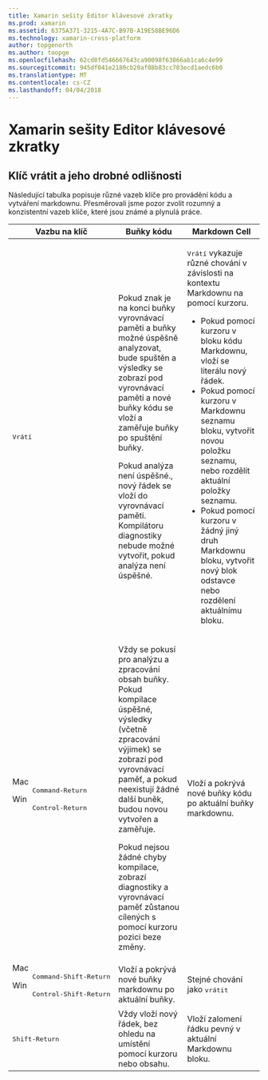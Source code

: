 ```yaml
---
title: Xamarin sešity Editor klávesové zkratky
ms.prod: xamarin
ms.assetid: 6375A371-3215-4A7C-B97B-A19E58BE96D6
ms.technology: xamarin-cross-platform
author: topgenorth
ms.author: toopge
ms.openlocfilehash: 62cd8fd546667643ca90098f63866ab1ca6c4e99
ms.sourcegitcommit: 945df041e2180cb20af08b83cc703ecd1aedc6b0
ms.translationtype: MT
ms.contentlocale: cs-CZ
ms.lasthandoff: 04/04/2018
---
```

# <a name="xamarin-workbooks-editor-keyboard-shortcuts"></a>Xamarin sešity Editor klávesové zkratky

## <a name="the-return-key-and-its-nuances"></a>Klíč vrátit a jeho drobné odlišnosti

Následující tabulka popisuje různé vazeb klíče pro provádění kódu a vytváření markdownu. Přesměrovali jsme pozor zvolit rozumný a konzistentní vazeb klíče, které jsou známé a plynulá práce.

|Vazbu na klíč|Buňky kódu|Markdown Cell|
|--- |--- |--- |
|<kbd>Vrátí</kbd>|<p>Pokud znak je na konci buňky vyrovnávací paměti a buňky možné úspěšně analyzovat, bude spuštěn a výsledky se zobrazí pod vyrovnávací paměti a nové buňky kódu se vloží a zaměřuje buňky po spuštění buňky.</p><p>Pokud analýza není úspěšné., nový řádek se vloží do vyrovnávací paměti. Kompilátoru diagnostiky nebude možné vytvořit, pokud analýza není úspěšné.</p>|<p><kbd>Vrátí</kbd> vykazuje různé chování v závislosti na kontextu Markdownu na pomocí kurzoru.</p><ul><li>Pokud pomocí kurzoru v bloku kódu Markdownu, vloží se literálu nový řádek.</li><li>Pokud pomocí kurzoru v Markdownu seznamu bloku, vytvořit novou položku seznamu, nebo rozdělit aktuální položky seznamu.</li><li>Pokud pomocí kurzoru v žádný jiný druh Markdownu bloku, vytvořit nový blok odstavce nebo rozdělení aktuálnímu bloku.</li></ul>|
|<dl><dt>Mac</dt><dd><kbd>Command‑Return</kbd></dd><dt>Win</dt><dd><kbd>Control‑Return</kbd></dd></dl>|<p>Vždy se pokusí pro analýzu a zpracování obsah buňky. Pokud kompilace úspěšné, výsledky (včetně zpracování výjimek) se zobrazí pod vyrovnávací paměť, a pokud neexistují žádné další buněk, budou novou vytvořen a zaměřuje.</p><p>Pokud nejsou žádné chyby kompilace, zobrazí diagnostiky a vyrovnávací paměť zůstanou cílených s pomocí kurzoru pozici beze změny.</p>|Vloží a pokrývá nové buňky kódu po aktuální buňky markdownu.|
|<dl><dt>Mac</dt><dd><kbd>Command‑Shift‑Return</kbd><dd><dt>Win</dt><dd><kbd>Control‑Shift‑Return</kbd></dd></dl>|Vloží a pokrývá nové buňky markdownu po aktuální buňky.|Stejné chování jako <kbd>vrátit</kbd>|
|<kbd>Shift‑Return</kbd>|Vždy vloží nový řádek, bez ohledu na umístění pomocí kurzoru nebo obsahu.|Vloží zalomení řádku pevný v aktuální Markdownu bloku.|
